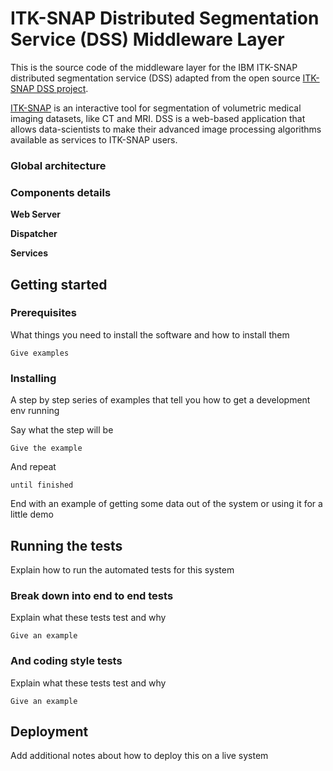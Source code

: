 # ITK-SNAP Distributed Segmentation Service (DSS) Middleware Layer

This is the source code of the middleware layer for the IBM ITK-SNAP distributed segmentation service (DSS) adapted from the open source [ITK-SNAP DSS project](https://github.com/pyushkevich/alfabis_server). 


[ITK-SNAP](itksnap.org) is an interactive tool for segmentation of volumetric medical imaging datasets, like CT and MRI. 
DSS is a web-based application that allows data-scientists to make their advanced image processing algorithms available as services to ITK-SNAP users. 

### Global architecture

### Components details

**Web Server**

**Dispatcher**

**Services**

## Getting started
 
### Prerequisites

What things you need to install the software and how to install them

```
Give examples
```

### Installing

A step by step series of examples that tell you how to get a development env running

Say what the step will be

```
Give the example
```

And repeat

```
until finished
```

End with an example of getting some data out of the system or using it for a little demo

## Running the tests

Explain how to run the automated tests for this system

### Break down into end to end tests

Explain what these tests test and why

```
Give an example
```

### And coding style tests

Explain what these tests test and why

```
Give an example
```

## Deployment

Add additional notes about how to deploy this on a live system